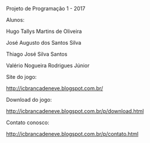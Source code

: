 Projeto de Programação 1 - 2017


Alunos:

Hugo Tallys Martins de Oliveira

José Augusto dos Santos Silva

Thiago José Silva Santos

Valério Nogueira Rodrigues Júnior


Site do jogo:

http://icbrancadeneve.blogspot.com.br/


Download do jogo:

http://icbrancadeneve.blogspot.com.br/p/download.html


Contato conosco: 

http://icbrancadeneve.blogspot.com.br/p/contato.html
